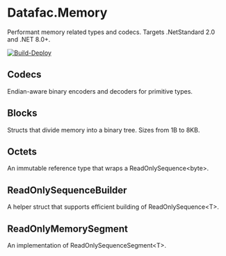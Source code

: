 # Datafac.Memory
Performant memory related types and codecs. Targets .NetStandard 2.0 and .NET 8.0+.

[![Build-Deploy](https://github.com/datafac/memory/actions/workflows/dotnet.yml/badge.svg)](https://github.com/datafac/memory/actions/workflows/dotnet.yml)

## Codecs
Endian-aware binary encoders and decoders for primitive types.

## Blocks
Structs that divide memory into a binary tree. Sizes from 1B to 8KB.

## Octets
An immutable reference type that wraps a ReadOnlySequence\<byte\>.

## ReadOnlySequenceBuilder
A helper struct that supports efficient building of ReadOnlySequence\<T\>.

## ReadOnlyMemorySegment
An implementation of ReadOnlySequenceSegment\<T\>.
